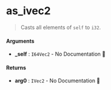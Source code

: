 # as\_ivec2

>  Casts all elements of `self` to `i32`.

#### Arguments

- **\_self** : `I64Vec2` \- No Documentation 🚧

#### Returns

- **arg0** : `IVec2` \- No Documentation 🚧
